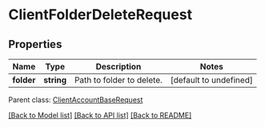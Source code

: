 # ClientFolderDeleteRequest

## Properties
Name | Type | Description | Notes
------------ | ------------- | ------------- | -------------
**folder** | **string** | Path to folder to delete.              | [default to undefined]

 Parent class: [ClientAccountBaseRequest](ClientAccountBaseRequest.md)

[[Back to Model list]](README.md#documentation-for-models) [[Back to API list]](README.md#documentation-for-api-endpoints) [[Back to README]](README.md)
